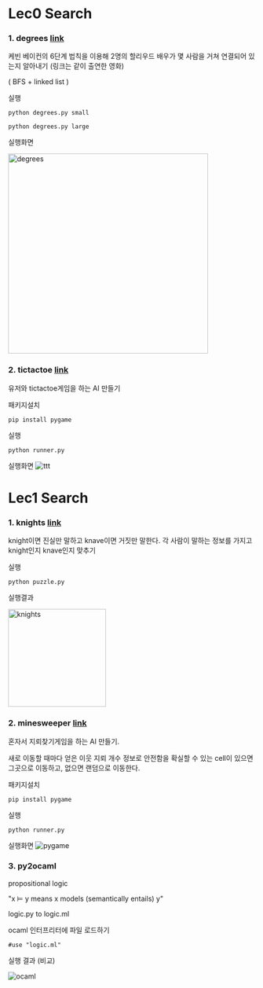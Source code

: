 # Lec0 Search

### 1. degrees [link](https://cs50.harvard.edu/extension/ai/2020/spring/projects/0/degrees/)
케빈 베이컨의 6단계 법칙을 이용해 2명의 할리우드 배우가 몇 사람을 거쳐 연결되어 있는지 알아내기 (링크는 같이 출연한 영화)

( BFS + linked list )

실행 
```
python degrees.py small

python degrees.py large
```
실행화면

<img width="407" alt="degrees" src="https://user-images.githubusercontent.com/33231313/110240520-b2198580-7f8f-11eb-985c-3eab409834fa.PNG">

### 2. tictactoe [link](https://cs50.harvard.edu/extension/ai/2020/spring/projects/0/tictactoe/)
유저와 tictactoe게임을 하는 AI 만들기

패키지설치
```
pip install pygame    
```

실행
```
python runner.py
```

실행화면
![ttt](https://user-images.githubusercontent.com/33231313/110240266-7631f080-7f8e-11eb-8d02-e4e9c3a40318.png)


# Lec1 Search

### 1. knights [link](https://cs50.harvard.edu/extension/ai/2020/spring/projects/1/knights/)
knight이면 진실만 말하고 knave이면 거짓만 말한다.
각 사람이 말하는 정보를 가지고 knight인지 knave인지 맞추기


실행
```
python puzzle.py
```

실행결과

<img width="199" alt="knights" src="https://user-images.githubusercontent.com/33231313/110239998-27d02200-7f8d-11eb-98de-6e30a215aa76.PNG">

### 2. minesweeper [link](https://cs50.harvard.edu/extension/ai/2020/spring/projects/1/minesweeper/)
혼자서 지뢰찾기게임을 하는 AI 만들기.

새로 이동할 때마다 얻은 이웃 지뢰 개수 정보로 안전함을 확실할 수 있는 cell이 있으면 그곳으로 이동하고, 없으면 랜덤으로 이동한다.

패키지설치
```
pip install pygame    
```

실행
```
python runner.py
```

실행화면
![pygame](https://user-images.githubusercontent.com/33231313/110239580-1259f880-7f8b-11eb-9b8a-1592c247babc.png)


### 3. py2ocaml

propositional logic

"x ⊨ y means x models (semantically entails) y"

logic.py to logic.ml

ocaml 인터프리터에 파일 로드하기
```
#use "logic.ml"
```

실행 결과 (비교)

![ocaml](https://user-images.githubusercontent.com/33231313/110241086-50a6e600-7f92-11eb-8c3a-a30f0e8ea439.png)

